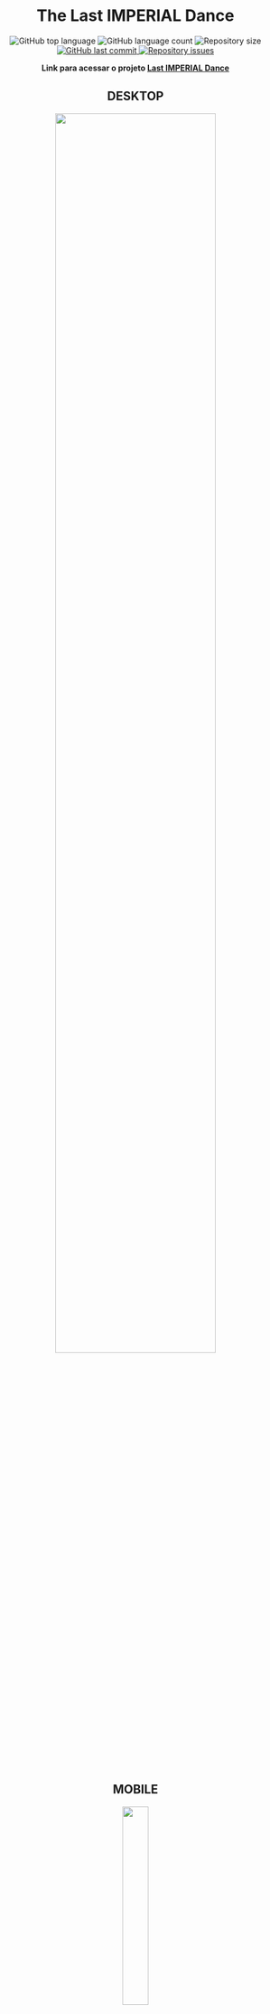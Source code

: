 <h1 align="center">
  The Last IMPERIAL Dance
</h1>


<p align="center">
  <img alt="GitHub top language" src="https://img.shields.io/github/languages/top/lucasfelipe-s/bootstrap.svg" />

  <img alt="GitHub language count" src="https://img.shields.io/github/languages/count/lucasfelipe-s/bootstrap.svg" />

  <img alt="Repository size" src="https://img.shields.io/github/repo-size/lucasfelipe-s/bootstrap.svg" />

  <a href="https://github.com/lucasfelipe-s/campingfamiliax/commits/master">
    <img alt="GitHub last commit" src="https://img.shields.io/github/last-commit/lucasfelipe-s/bootstrap.svg" />
  </a>

  <a href="https://github.com/lucasfelipe-s/campingfamiliax/issues">
    <img alt="Repository issues" src="https://img.shields.io/github/issues/lucasfelipe-s/bootstrap.svg" />
  </a>
</p>

<b><p align="center">
  Link para acessar o projeto <a href="https://lucasfelipe-s.github.io/bootstrap/" target="_blank">Last IMPERIAL Dance</a>
</p></b>
<h2 align="center">
  DESKTOP
</h2>
  <p align="center">
  <img src=".github/desktop.gif" width="75%" />
  </p>
<h2 align="center">
  MOBILE
</h2>
  <p align="center">
  <img src=".github/mobile.gif" width="30%" />
  </p>

## 💻 Projeto
Este é um projeto autoral, resolvi desenvolver essa aplicação porque sou muito fã do pessoal do Last Dance e também tinha que colocar em pratica o que aprendi sobre bootstrap, fiquei feliz com o resultado mesmo sendo iniciante na programação web.

Ferramentas usadas nesse projeto:
- VSCode
- Photoshop

Referências:
- Liquipedia
- HLTV

## 📥 Conhecimento adquirido:


## 📈 Desafios que tive:

## 👨‍💻 Informações pessoais
<details>
    <summary><small>Redes do criador</small></summary>
    <section>
        <div>Linkedin: <a href="https://www.linkedin.com/in/lucas-felipe-39ab96236/" target="_blank" rel="noopener noreferrer">Lucas Felipe</a></div>
        <div>Github: <a href="https://github.com/lucasfelipe-s" target="_blank" rel="noopener noreferrer">Lucas Felipe</a></div>
        <div>Instagram: <a href="https://www.instagram.com/_lucasflp/" target="_blank" rel="noopener noreferrer">@_lucasflp</a></div>
    </section>
</details>
